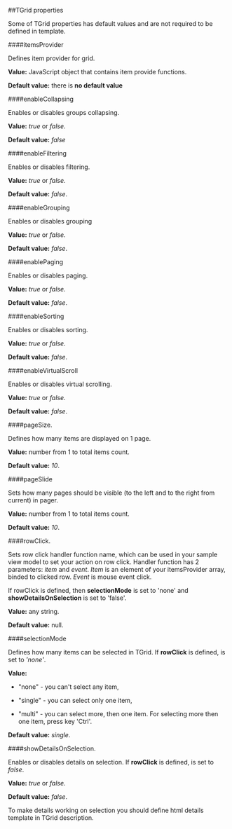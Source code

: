 ﻿##TGrid properties

Some of TGrid properties has default values and are not required to be defined in template.

####itemsProvider
    
Defines item provider for grid.

**Value:** JavaScript object that contains item provide functions.

**Default value:** there is **no default value**

####enableCollapsing

Enables or disables groups collapsing.

**Value:** *true* or *false*. 

**Default value:** *false*

####enableFiltering

Enables or disables filtering.

**Value:** *true* or *false*.

**Default value:** *false*.

####enableGrouping

Enables or disables grouping

**Value:** *true* or *false*.

**Default value:** *false*.

####enablePaging

Enables or disables paging.

**Value:** *true* or *false*.

**Default value:** *false*.

####enableSorting

Enables or disables sorting.

**Value:** *true* or *false*.

**Default value:** *false*.

####enableVirtualScroll

Enables or disables virtual scrolling.

**Value:** *true* or *false*.

**Default value:** *false*.

####pageSize.

Defines how many items are displayed on 1 page.

**Value:** number from 1 to total items count.

**Default value:** *10*.

####pageSlide

Sets how many pages should be visible (to the left and to the right from current) in pager.

**Value:** number from 1 to  total items count.

**Default value:** *10*.

####rowClick.

Sets row click handler function name, which can be used in your sample view model to set your action on row click. Handler function has 2 parameters: *item* and *event*. *Item* is an element of your itemsProvider array, binded to clicked row. *Event* is mouse event click.

If rowClick is defined, then **selectionMode** is set to 'none' and **showDetailsOnSelection** is set to 'false'.

**Value:** any string.

**Default value:** null.

####selectionMode

Defines how many items can be selected in TGrid. If **rowClick** is defined, is set to  *'none'*.

**Value:**
+ "none" - you can't select any item,
 
+ "single" - you can select only one item, 

+ "multi" - you can select more, then one item. For selecting more then one item, press key 'Ctrl'.

**Default value:** *single*.

####showDetailsOnSelection.

Enables or disables details on selection. If **rowClick** is defined, is set to *false*.

**Value:** *true* or *false*.

**Default value:** *false*.
    
To make details working on selection you should define html details template in TGrid description.


